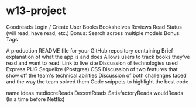 # w13-project

Goodreads
    Login / Create User
    Books
    Bookshelves
    Reviews
    Read Status (will read, have read, etc.)
    Bonus: Search across multiple models
    Bonus: Tags

A production README file for your GitHub repository containing
Brief explanation of what the app is and does
    Allows users to track books they've read and want to read.
Link to live site
Discussion of technologies used
    Express
    PUG
    Sequelize (Postgres)
    CSS
Discussion of two features that show off the team's technical abilities
Discussion of both challenges faced and the way the team solved them
Code snippets to highlight the best code


name ideas
mediocreReads
DecentReads
SatisfactoryReads
wouldReads (In a time before Netflix)
